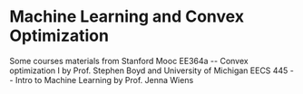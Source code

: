 # Machine Learning and Convex Optimization
Some courses materials from Stanford Mooc EE364a -- Convex optimization I by Prof. Stephen Boyd and University of Michigan EECS 445 -- Intro to Machine Learning by Prof. Jenna Wiens
